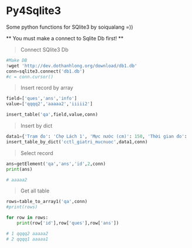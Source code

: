 # Py4Sqlite3
Some python functions for SQlite3 by soiqualang =))

** You must make a connect to Sqlite Db first! **

> Connect SQlite3 Db

```python
#Make DB
!wget 'http://dev.dothanhlong.org/download/db1.db'
conn=sqlite3.connect('db1.db')
#c = conn.cursor()
```

> Insert record by array

```python
field=['ques','ans','info']
value=['qqqq2','aaaaa2','iiiii2']

insert_table('qa',field,value,conn)
```

> Insert by dict

```python
data1={'Trạm đo': 'Chợ Lách 1', 'Mực nước (cm)': 150, 'Thời gian đo': '2017-01-01'}
insert_table_by_dict('cctl_giatri_mucnuoc',data1,conn)
```

> Select record

```python
ans=getElement('qa','ans','id',2,conn)
print(ans)

# aaaaa2
```

> Get all table

```python
rows=table_to_array1('qa',conn)
#print(rows)

for row in rows:
    print(row['id'],row['ques'],row['ans'])

# 1 qqqq2 aaaaa2
# 2 qqqq1 aaaaa1
```